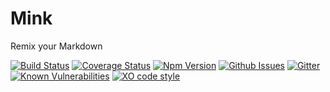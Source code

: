 # Mink

Remix your Markdown

[![Build Status](https://travis-ci.org/F1LT3R/mink.svg?branch=master)](https://travis-ci.org/F1LT3R/mink)
[![Coverage Status](https://coveralls.io/repos/github/F1LT3R/mink/badge.svg?branch=master)](https://coveralls.io/github/F1LT3R/mink?branch=master)
[![Npm Version](https://img.shields.io/npm/v/mink.svg)](https://www.npmjs.com/package/mink)
[![Github Issues](https://img.shields.io/github/issues/f1lt3r/mink.svg)](https://github.com/F1LT3R/mink/issues)
[![Gitter](https://img.shields.io/gitter/room/nwjs/mink.svg)](https://gitter.im/mink)
[![Known Vulnerabilities](https://snyk.io/test/github/f1lt3r/mink/badge.svg)](https://snyk.io/test/github/f1lt3r/mink)
[![XO code style](https://img.shields.io/badge/code_style-XO-5ed9c7.svg)](https://github.com/sindresorhus/xo)
